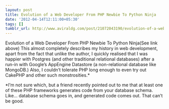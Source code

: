 ```yaml
---
layout: post
title: Evolution of a Web Developer From PHP Newbie To Python Ninja
date: '2012-04-14T12:11:00+05:30'
tags: []
tumblr_url: http://www.aviraldg.com/post/21072043190/evolution-of-a-web-developer-from-php-newbie-to
---
```

Evolution of a Web Developer From PHP Newbie To Python Ninja(See link above) This almost completely describes my history in web development, apart from the fact that unlike the author, I quickly realised that I was happier with Postgres (and other traditional relational databases) after a run-in with Google’s AppEngine Datastore (a non-relational database like MongoDB.) Also, I couldn’t tolerate PHP long enough to even try out CakePHP and other such monstrosities.*

*I’m not sure which, but a friend recently pointed out to me that at least one of these PHP frameworks generates code from your database schema. Like… database schema goes in, and generated code comes out. That can’t be good.
